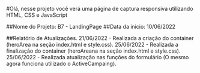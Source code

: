 #Olá, nesse projeto você verá uma página de captura responsiva utilizando HTML, CSS e JavaScript

##Nome do Projeto:
B7 - LandingPage
##Data da inicio:
10/06/2022

##Relatório de Atualizações.
21/06/2022 - Realizada a criação do container (heroArea na seção index.html e style.css).
25/06/2022 - Realizada a finalização do container (heroAreana na seção index.html e style.css).
25/06/2022 - Realizada atualização nas funções do formulário (O mesmo agora funciona utilizado o ActiveCampaing).